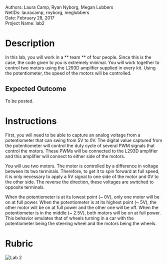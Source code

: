 Authors: Laura Camp, Ryan Nyborg, Megan Lubbers<br>
NetIDs: lauracamp, rnyborg, meglubbers<br>
Date: February 28, 2017<br>
Project Name: lab2

# Description
In this lab, you will work in a ** team ** of four people. Since this is the case, the code given to you is extremely minimal. You will work together to control two motors using the L293D amplifier supplied in every kit. Using the potentiometer, the speed of the motors will be controlled.

## Expected Outcome
To be posted.

# Instructions
First, you will need to be able to capture an analog voltage from a potentiometer that can swing from 5V to 0V.
The digital value captured from the potentiometer will control the duty cycle of several PWM signals that control the motors. These PWMs will be connected to the L293D amplifier and this amplifier will connect to either side of the motors.

You will use two motors. The motor is controlled by a difference in voltage between its two terminals. Therefore, to get it to spin forward at full speed, it is only necessary to apply a 5V signal to one side of the motor and 0V to the other side. The reverse the direction, these voltages are switched to opposite terminals.

When the potentiometer is at its lowest point (~ 0V), only one motor will be on at full power. When the potentiometer is at its highest point (~ 5V), the other motor will be on at full power and the other one will be off. When the potentiometer is in the middle (~ 2.5V), both motors will be on at full power. This behavior emulates that of wheels turning in a car with the potentiometer being the steering wheel and the motors being the wheels.

# Rubric
![Lab 2](https://storage.googleapis.com/ece-gitlab/lab2_rubric.png)
